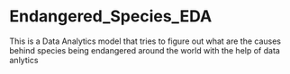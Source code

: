 # Endangered_Species_EDA
This is a Data Analytics model that tries to figure out what are the causes behind species being endangered around the world with the help of data anlytics

